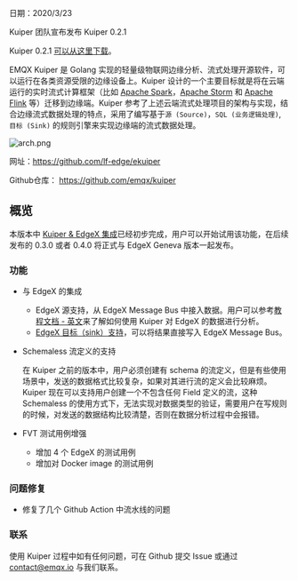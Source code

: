 日期：2020/3/23

Kuiper 团队宣布发布 Kuiper 0.2.1

Kuiper 0.2.1 [可以从这里下载](https://github.com/emqx/kuiper/releases/tag/0.2.1)。

EMQX Kuiper 是 Golang 实现的轻量级物联网边缘分析、流式处理开源软件，可以运行在各类资源受限的边缘设备上。Kuiper 设计的一个主要目标就是将在云端运行的实时流式计算框架（比如 [Apache Spark](https://spark.apache.org/)，[Apache Storm](https://storm.apache.org/) 和 [Apache Flink](https://flink.apache.org/) 等）迁移到边缘端。Kuiper 参考了上述云端流式处理项目的架构与实现，结合边缘流式数据处理的特点，采用了编写基于`源 (Source)`，`SQL (业务逻辑处理)`, `目标 (Sink)` 的规则引擎来实现边缘端的流式数据处理。

![arch.png](https://assets.emqx.com/images/f6ef7154f6adcaa53277161827b5165b.png)

网址：https://github.com/lf-edge/ekuiper

Github仓库： https://github.com/emqx/kuiper

## 概览

本版本中 [Kuiper & EdgeX 集成](https://github.com/emqx/kuiper/projects/4)已经初步完成，用户可以开始试用该功能，在后续发布的 0.3.0 或者 0.4.0 将正式与 EdgeX Geneva 版本一起发布。

### 功能

- 与 EdgeX 的集成

  - EdgeX 源支持，从 EdgeX Message Bus 中接入数据。用户可以参考[教程文档 - 英文](https://github.com/emqx/kuiper/blob/master/docs/en_US/edgex/edgex_rule_engine_tutorial.md)来了解如何使用 Kuiper 对 EdgeX 的数据进行分析。
  - [EdgeX 目标（sink）支持]( https://github.com/emqx/kuiper/blob/master/docs/en_US/rules/sinks/edgex.md)，可以将结果直接写入 EdgeX Message Bus。

- Schemaless 流定义的支持

  在 Kuiper 之前的版本中，用户必须创建有 schema 的流定义，但是有些使用场景中，发送的数据格式比较复杂，如果对其进行流的定义会比较麻烦。Kuiper 现在可以支持用户创建一个不包含任何 Field 定义的流，这种 Schemaless 的使用方式下，无法实现对数据类型的验证，需要用户在写规则的时候，对发送的数据结构比较清楚，否则在数据分析过程中会报错。

- FVT 测试用例增强

  - 增加 4 个 EdgeX 的测试用例
  - 增加对 Docker image 的测试用例

### 问题修复

- 修复了几个 Github Action 中流水线的问题

### 联系

使用 Kuiper 过程中如有任何问题，可在 Github 提交 Issue 或通过 [contact@emqx.io](mailto:contact@emqx.io) 与我们联系。
